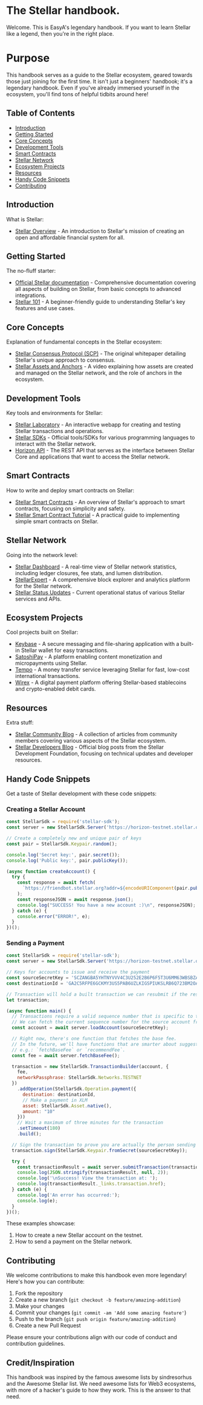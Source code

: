 # The Stellar handbook.

Welcome. This is EasyA's legendary handbook. If you want to learn Stellar like a legend, then you're in the right place.

# Purpose

This handbook serves as a guide to the Stellar ecosystem, geared towards those just joining for the first time. It isn't just a beginners' handbook; it's a legendary handbook. Even if you've already immersed yourself in the ecosystem, you'll find tons of helpful tidbits around here!

## Table of Contents

- [Introduction](#introduction)
- [Getting Started](#getting-started)
- [Core Concepts](#core-concepts)
- [Development Tools](#development-tools)
- [Smart Contracts](#smart-contracts)
- [Stellar Network](#stellar-network)
- [Ecosystem Projects](#ecosystem-projects)
- [Resources](#resources)
- [Handy Code Snippets](#handy-code-snippets)
- [Contributing](#contributing)

## Introduction

What is Stellar:

- [Stellar Overview](https://www.stellar.org/learn/intro-to-stellar) - An introduction to Stellar's mission of creating an open and affordable financial system for all.

## Getting Started

The no-fluff starter:

- [Official Stellar documentation](https://developers.stellar.org/docs/) - Comprehensive documentation covering all aspects of building on Stellar, from basic concepts to advanced integrations.
- [Stellar 101](https://www.stellar.org/learn/intro-to-stellar) - A beginner-friendly guide to understanding Stellar's key features and use cases.

## Core Concepts

Explanation of fundamental concepts in the Stellar ecosystem:

- [Stellar Consensus Protocol (SCP)](https://www.stellar.org/papers/stellar-consensus-protocol) - The original whitepaper detailing Stellar's unique approach to consensus.
- [Stellar Assets and Anchors](https://youtu.be/Cf9CdFVse-w) - A video explaining how assets are created and managed on the Stellar network, and the role of anchors in the ecosystem.

## Development Tools

Key tools and environments for Stellar:

- [Stellar Laboratory](https://www.stellar.org/laboratory/) - An interactive webapp for creating and testing Stellar transactions and operations.
- [Stellar SDKs](https://developers.stellar.org/docs/tools-and-sdks) - Official tools/SDKs for various programming languages to interact with the Stellar network.
- [Horizon API](https://horizon.stellar.org/) - The REST API that serves as the interface between Stellar Core and applications that want to access the Stellar network.

## Smart Contracts

How to write and deploy smart contracts on Stellar:

- [Stellar Smart Contracts](https://www.stellar.org/developers-blog/smart-contracts-on-stellar) - An overview of Stellar's approach to smart contracts, focusing on simplicity and safety.
- [Stellar Smart Contract Tutorial](https://developers.stellar.org/docs/issuing-assets/anatomy-of-an-asset#example-smart-contract) - A practical guide to implementing simple smart contracts on Stellar.

## Stellar Network

Going into the network level:

- [Stellar Dashboard](https://dashboard.stellar.org/) - A real-time view of Stellar network statistics, including ledger closures, fee stats, and lumen distribution.
- [StellarExpert](https://stellar.expert/explorer/public/) - A comprehensive block explorer and analytics platform for the Stellar network.
- [Stellar Status Updates](https://status.stellar.org/) - Current operational status of various Stellar services and APIs.

## Ecosystem Projects

Cool projects built on Stellar:

- [Keybase](https://keybase.io/) - A secure messaging and file-sharing application with a built-in Stellar wallet for easy transactions.
- [SatoshiPay](https://satoshipay.io/) - A platform enabling content monetization and micropayments using Stellar.
- [Tempo](https://tempo.eu.com/en) - A money transfer service leveraging Stellar for fast, low-cost international transactions.
- [Wirex](https://wirexapp.com/business/stellar-partnership) - A digital payment platform offering Stellar-based stablecoins and crypto-enabled debit cards.

## Resources

Extra stuff:

- [Stellar Community Blog](https://medium.com/stellar-community) - A collection of articles from community members covering various aspects of the Stellar ecosystem.
- [Stellar Developers Blog](https://www.stellar.org/developers-blog) - Official blog posts from the Stellar Development Foundation, focusing on technical updates and developer resources.

## Handy Code Snippets

Get a taste of Stellar development with these code snippets:

### Creating a Stellar Account

```javascript
const StellarSdk = require('stellar-sdk');
const server = new StellarSdk.Server('https://horizon-testnet.stellar.org');

// Create a completely new and unique pair of keys
const pair = StellarSdk.Keypair.random();

console.log('Secret key:', pair.secret());
console.log('Public key:', pair.publicKey());

(async function createAccount() {
  try {
    const response = await fetch(
      `https://friendbot.stellar.org?addr=${encodeURIComponent(pair.publicKey())}`
    );
    const responseJSON = await response.json();
    console.log("SUCCESS! You have a new account :)\n", responseJSON);
  } catch (e) {
    console.error("ERROR!", e);
  }
})();
```

### Sending a Payment

```javascript
const StellarSdk = require('stellar-sdk');
const server = new StellarSdk.Server('https://horizon-testnet.stellar.org');

// Keys for accounts to issue and receive the payment
const sourceSecretKey = 'SCZANGBA5YHTNYVVV4C3U252E2B6P6F5T3U6MM63WBSBZATAQI3EBTQ4';
const destinationId = 'GA2C5RFPE6GCKMY3US5PAB6UZLKIGSPIUKSLRB6Q723BM2OARMDUYEJ5';

// Transaction will hold a built transaction we can resubmit if the result is unknown.
let transaction;

(async function main() {
  // Transactions require a valid sequence number that is specific to this account.
  // We can fetch the current sequence number for the source account from Horizon.
  const account = await server.loadAccount(sourceSecretKey);

  // Right now, there's one function that fetches the base fee.
  // In the future, we'll have functions that are smarter about suggesting fees,
  // e.g.: `fetchBaseFee` or `recommendFee`.
  const fee = await server.fetchBaseFee();

  transaction = new StellarSdk.TransactionBuilder(account, { 
    fee,
    networkPassphrase: StellarSdk.Networks.TESTNET
  })
    .addOperation(StellarSdk.Operation.payment({
      destination: destinationId,
      // Make a payment in XLM
      asset: StellarSdk.Asset.native(),
      amount: "10"
    }))
    // Wait a maximum of three minutes for the transaction
    .setTimeout(180)
    .build();

  // Sign the transaction to prove you are actually the person sending it.
  transaction.sign(StellarSdk.Keypair.fromSecret(sourceSecretKey));

  try {
    const transactionResult = await server.submitTransaction(transaction);
    console.log(JSON.stringify(transactionResult, null, 2));
    console.log('\nSuccess! View the transaction at: ');
    console.log(transactionResult._links.transaction.href);
  } catch (e) {
    console.log('An error has occurred:');
    console.log(e);
  }
})();
```

These examples showcase:
1. How to create a new Stellar account on the testnet.
2. How to send a payment on the Stellar network.

## Contributing

We welcome contributions to make this handbook even more legendary! Here's how you can contribute:

1. Fork the repository
2. Create a new branch (`git checkout -b feature/amazing-addition`)
3. Make your changes
4. Commit your changes (`git commit -am 'Add some amazing feature'`)
5. Push to the branch (`git push origin feature/amazing-addition`)
6. Create a new Pull Request

Please ensure your contributions align with our code of conduct and contribution guidelines.

## Credit/Inspiration

This handbook was inspired by the famous awesome lists by sindresorhus and the Awesome Stellar list. We need awesome lists for Web3 ecosystems, with more of a hacker's guide to how they work. This is the answer to that need.
